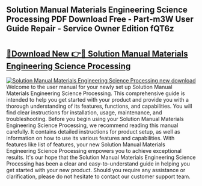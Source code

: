 ## Solution Manual Materials Engineering Science Processing PDF Download Free - Part-m3W User Guide Repair - Service Owner Edition fQT6z

# <h2><a href="http://bc83958.oget.top/?id=Solution+Manual+Materials+Engineering+Science+Processing">🔗Download New 👉🔴 Solution Manual Materials Engineering Science Processing</a></h2>

[![Solution Manual Materials Engineering Science Processing new download](https://i.imgur.com/5g1atiW.png)](http://bc83958.oget.top/?id=Solution+Manual+Materials+Engineering+Science+Processing)
Welcome to the user manual for your newly set up Solution Manual Materials Engineering Science Processing. This comprehensive guide is intended to help you get started with your product and provide you with a thorough understanding of its features, functions, and capabilities. You will find clear instructions for installation, usage, maintenance, and troubleshooting. Before you begin using your Solution Manual Materials Engineering Science Processing, we recommend reading this manual carefully. It contains detailed instructions for product setup, as well as information on how to use its various features and capabilities. With features like list of features, your new Solution Manual Materials Engineering Science Processing empowers you to achieve exceptional results. It's our hope that the Solution Manual Materials Engineering Science Processing has been a clear and easy-to-understand guide in helping you get started with your new product. Should you require any assistance or clarification, please do not hesitate to contact our customer support team.
